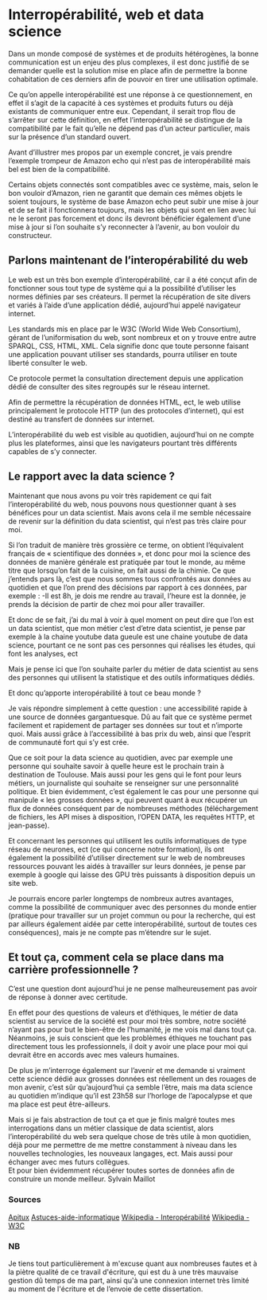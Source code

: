 # Interropérabilité, web et data science

Dans un monde composé de systèmes et de produits hétérogènes, la bonne communication est un enjeu des plus complexes, il est donc justifié de se demander quelle est la solution mise en place afin de permettre la bonne cohabitation de ces derniers afin de pouvoir en tirer une utilisation optimale.

Ce qu’on appelle interopérabilité est une réponse à ce questionnement, en effet il s’agit de la capacité à ces systèmes et produits futurs ou déjà existants de communiquer entre eux.
Cependant, il serait trop flou de s’arrêter sur cette définition, en effet l’interopérabilité se distingue de la compatibilité par le fait qu’elle ne dépend pas d’un acteur particulier, mais sur la présence d’un standard ouvert. 

Avant d’illustrer mes propos par un exemple concret, je vais prendre l’exemple trompeur de Amazon echo qui n’est pas de interopérabilité mais bel est bien de la compatibilité.

Certains objets connectés sont compatibles avec ce système, mais, selon le bon vouloir d’Amazon, rien ne garantit que demain ces mêmes objets le soient toujours, le système de base Amazon echo peut subir une mise à jour et de se fait il fonctionnera toujours, mais les objets qui sont en lien avec lui ne le seront pas forcement et donc ils devront bénéficier également d’une mise à jour si l’on souhaite s’y reconnecter à l’avenir, au bon vouloir du constructeur.


## Parlons maintenant de l’interopérabilité du web

Le web est un très bon exemple d’interopérabilité, car il a été conçut afin de fonctionner sous tout type de système qui a la possibilité d’utiliser les normes définies par ses créateurs.
Il permet la récupération de site divers et variés à l’aide d’une application dédié, aujourd’hui appelé navigateur internet.

Les standards mis en place par le W3C (World Wide Web Consortium), gérant de l’uniformisation du web, sont nombreux et on y trouve entre autre SPARQL, CSS, HTML, XML.
Cela signifie donc que toute personne faisant une application pouvant utiliser ses standards, pourra utiliser en toute liberté consulter le web.

Ce protocole permet la consultation directement depuis une application dédié de consulter des sites regroupés sur le réseau internet.

Afin de permettre la récupération de données HTML, ect, le web utilise principalement le protocole HTTP (un des protocoles d’internet), qui est destiné au transfert de données sur internet. 

L’interopérabilité du web est visible au quotidien, aujourd’hui on ne compte plus les plateformes, ainsi que les navigateurs pourtant très différents capables de s’y connecter.

## Le rapport avec la data science ? 

Maintenant que nous avons pu voir très rapidement ce qui fait l’interopérabilité du web, nous pouvons nous questionner quant à ses bénéfices pour un data scientist.
Mais avons cela il me semble nécessaire de revenir sur la définition du data scientist, qui n’est pas très claire pour moi.

Si l’on traduit de manière très grossière ce terme, on obtient l’équivalent français de « scientifique des données », et donc pour moi la science des données de manière générale est pratiquée par tout le monde, au même titre que lorsqu’on fait de la cuisine, on fait aussi de la chimie. Ce que j’entends pars là, c’est que nous sommes tous confrontés aux données au quotidien et que l’on prend des décisions par rapport à ces données, par exemple : 
	-Il est 8h, je dois me rendre au travail, l’heure est la donnée, je prends la décision de partir de chez moi pour aller travailler.

Et donc de se fait, j’ai du mal à voir à quel moment on peut dire que l’on est un data scientist, que mon métier c’est d’etre data scientist, je pense par exemple à la chaine youtube data gueule est une chaine youtube de data science, pourtant ce ne sont pas ces personnes qui réalises les études, qui font les analyses, ect

Mais je pense ici que l’on souhaite parler du métier de data scientist au sens des personnes qui utilisent la statistique et des outils informatiques dédiés.

Et donc qu’apporte interopérabilité à tout ce beau monde ?

Je vais répondre simplement à cette question : une accessibilité rapide à une source de données gargantuesque.
Dû au fait que ce système permet facilement et rapidement de partager ses données sur tout et n’importe quoi. Mais aussi grâce à l’accessibilité à bas prix du web, ainsi que l’esprit de communauté fort qui s’y est crée.

Que ce soit pour la data science au quotidien, avec par exemple une personne qui souhaite savoir à quelle heure est le prochain train à destination de Toulouse. 
Mais aussi pour les gens qui le font pour leurs métiers, un journaliste qui souhaite se renseigner sur une personnalité politique.
Et bien évidemment, c’est également le cas pour une personne qui manipule « les grosses données », qui peuvent quant à eux récupérer un flux de données conséquent par de nombreuses méthodes (téléchargement de fichiers, les API mises à disposition, l’OPEN DATA, les requêtes HTTP, et jean-passe).

Et concernant les personnes qui utilisent les outils informatiques de type réseau de neurones, ect (ce qui concerne notre formation), ils ont également la possibilité d’utiliser directement sur le web de nombreuses ressources pouvant les aidés à travailler sur leurs données, je pense par exemple à google qui laisse des GPU très puissants à disposition depuis un site web.

Je pourrais encore parler longtemps de nombreux autres avantages, comme la possibilité de communiquer avec des personnes du monde entier (pratique pour travailler sur un projet commun ou pour la recherche, qui est par ailleurs également aidée par cette interopérabilité, surtout de toutes ces conséquences), mais je ne compte pas m’étendre sur le sujet.

## Et tout ça, comment cela se place dans ma carrière professionnelle ?
C’est une question dont aujourd’hui je ne pense malheureusement pas avoir de réponse à donner avec certitude.


En effet pour des questions de valeurs et d’éthiques, le métier de data scientist au service de la société est pour moi très sombre, notre société n’ayant pas pour but le bien-être de l’humanité, je me vois mal dans tout ça. Néanmoins, je suis conscient que les problèmes éthiques ne touchant pas directement tous les professionnels, il doit y avoir une place pour moi qui devrait être en accords avec mes valeurs humaines.

De plus je m’interroge également sur l’avenir et me demande si vraiment cette science dédié aux grosses données est réellement un des rouages de mon avenir, c’est sûr qu’aujourd’hui ça semble l’être, mais ma data science au quotidien m’indique qu’il est 23h58 sur l’horloge de l’apocalypse et que ma place est peut être-ailleurs.

Mais si je fais abstraction de tout ça et que je finis malgré toutes mes interrogations dans un métier classique de data scientist, alors l’interopérabilité du web sera quelque chose de très utile à mon quotidien, déjà pour me permettre de me mettre constamment à niveau dans les nouvelles technologies, les nouveaux langages, ect.
Mais aussi pour échanger avec mes futurs collègues.  
Et pour bien évidemment récupérer toutes sortes de données afin de construire un monde meilleur. 
																											Sylvain Maillot
### Sources
[Apitux]([http://www.apitux.org/index.php?2006/06/11/131-compatibilite-standard-de-fait-et-interoperabilite](http://www.apitux.org/index.php?2006/06/11/131-compatibilite-standard-de-fait-et-interoperabilite))
[Astuces-aide-informatique]([https://www.astuces-aide-informatique.info/70/qu-est-ce-que-le-web)
[Wikipedia - Interopérabilité]([https://fr.wikipedia.org/wiki/Interop%C3%A9rabilit%C3%A9)
[Wikipedia - W3C]([https://fr.wikipedia.org/wiki/World_Wide_Web_Consortium)

### NB

Je tiens tout particulièrement à m'excuse quant aux nombreuses fautes et à la piètre qualité de ce travail d'écriture, qui est du à une très mauvaise gestion dû temps de ma part, ainsi qu'à une connexion internet très limité au moment de l'écriture et de l’envoie de cette dissertation. 